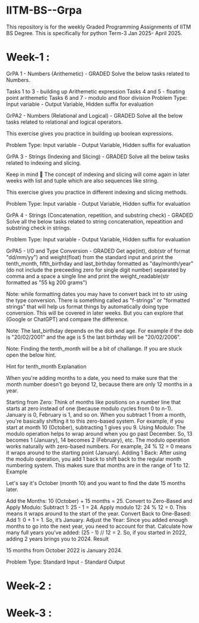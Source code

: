 # IITM-BS--Grpa
This repository is for the weekly Graded Programming Assignments of IITM BS Degree.
This is specifically for python Term-3 Jan 2025- April 2025.

# Week-1 :

GrPA 1 - Numbers (Arithemetic) - GRADED
Solve the below tasks related to Numbers.

Tasks 1 to 3 - building up Arithemetic expression
Tasks 4 and 5 - floating point arithemetic
Tasks 6 and 7 - modulo and floor division
Problem Type: Input variable - Output Variable, Hidden suffix for evaluation

GrPA2 - Numbers (Relational and Logical) - GRADED
Solve all the below tasks related to relational and logical operators.

This exercise gives you practice in building up boolean expressions.

Problem Type: Input variable - Output Variable, Hidden suffix for evaluation

GrPA 3 - Strings (Indexing and Slicing) - GRADED
Solve all the below tasks related to indexing and slicing.

Keep in mind 🧠 The concept of indexing and slicing will come again in later weeks with list and tuple which are also sequences like string.

This exercise gives you practice in different indexing and slicing methods.

Problem Type: Input variable - Output Variable, Hidden suffix for evaluation

GrPA 4 - Strings (Concatenation, repetition, and substring check) - GRADED
Solve all the below tasks related to string concatenation, repeatition and substring check in strings.

Problem Type: Input variable - Output Variable, Hidden suffix for evaluation

GrPA5 - I/O and Type Conversion - GRADED
Get age(int), dob(str of format "dd/mm/yy") and weight(float) from the standard input and print the tenth_month, fifth_birthday and last_birthday formatted as "day/month/year"(do not include the preceeding zero for single digit number) separated by comma and a space a single line and print the weight_readable(str formatted as "55 kg 200 grams")

Note: while formatting dates you may have to convert back int to str using the type conversion. There is something called as "f-strings" or "formatted strings" that will help us format things by automatically doing type conversion. This will be covered in later weeks. But you can explore that (Google or ChatGPT) and compare the difference.

Note: The last_birthday depends on the dob and age. For example if the dob is "20/02/2001" and the age is 5 the last birthday will be "20/02/2006".

Note: Finding the tenth_month will be a bit of challange. If you are stuck open the below hint.

Hint for tenth_month
Explanation

When you're adding months to a date, you need to make sure that the month number doesn't go beyond 12, because there are only 12 months in a year.

Starting from Zero:
Think of months like positions on a number line that starts at zero instead of one (because modulo cycles from 0 to n-1). January is 0, February is 1, and so on.
When you subtract 1 from a month, you're basically shifting it to this zero-based system. For example, if you start at month 10 (October), subtracting 1 gives you 9.
Using Modulo:
The modulo operation helps to wrap around when you go past December. So, 13 becomes 1 (January), 14 becomes 2 (February), etc.
The modulo operation works naturally with zero-based numbers. For example, 24 % 12 = 0 means it wraps around to the starting point (January).
Adding 1 Back:
After using the modulo operation, you add 1 back to shift back to the regular month numbering system. This makes sure that months are in the range of 1 to 12.
Example

Let's say it's October (month 10) and you want to find the date 15 months later.

Add the Months:
10 (October) + 15 months = 25.
Convert to Zero-Based and Apply Modulo:
Subtract 1: 25 - 1 = 24.
Apply modulo 12: 24 % 12 = 0.
This means it wraps around to the start of the year.
Convert Back to One-Based:
Add 1: 0 + 1 = 1.
So, it’s January.
Adjust the Year:
Since you added enough months to go into the next year, you need to account for that.
Calculate how many full years you’ve added: (25 - 1) // 12 = 2.
So, if you started in 2022, adding 2 years brings you to 2024.
Result

15 months from October 2022 is January 2024.

Problem Type: Standard Input - Standard Output

# Week-2 :

# Week-3 :
 
